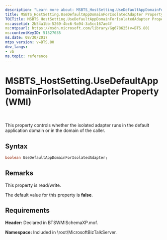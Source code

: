 ```yaml
---
description: "Learn more about: MSBTS_HostSetting.UseDefaultAppDomainForIsolatedAdapter Property (WMI)"
title: MSBTS_HostSetting.UseDefaultAppDomainForIsolatedAdapter Property (WMI)
TOCTitle: MSBTS_HostSetting.UseDefaultAppDomainForIsolatedAdapter Property (WMI)
ms:assetid: 2b54a1bb-5269-4bc6-9a94-3a5cc167ae4f
ms:mtpsurl: https://msdn.microsoft.com/library/Gg678625(v=BTS.80)
ms:contentKeyID: 51527035
ms.date: 08/30/2017
mtps_version: v=BTS.80
dev_langs:
- vb
ms.topic: reference
---
```


# MSBTS\_HostSetting.UseDefaultAppDomainForIsolatedAdapter Property (WMI)

 

This property controls whether the isolated adapter runs in the default application domain or in the domain of the caller.

## Syntax

``` vb
boolean UseDefaultAppDomainForIsolatedAdapter;  
```

## Remarks

This property is read/write.

The default value for this property is **false**.

## Requirements

**Header:** Declared in BTSWMISchemaXP.mof.

**Namespace:** Included in \\root\\MicrosoftBizTalkServer.

